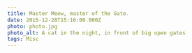 ```yaml
---
title: Master Meow, master of the Gate.
date: 2015-12-28T15:16:00.000Z
photo: photo.jpg
photo_alt: A cat in the night, in front of big open gates
tags: Misc
---
```

